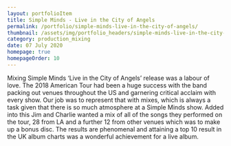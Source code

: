 ```yaml
---
layout: portfolioItem
title: Simple Minds - Live in the City of Angels
permalink: /portfolio/simple-minds-live-in-the-city-of-angels/
thumbnail: /assets/img/portfolio_headers/simple-minds-live-in-the-city-of-angels.jpg
category: production_mixing
date: 07 July 2020
homepage: true
homepageOrder: 10
---
```


Mixing Simple Minds ‘Live in the City of Angels’ release was a labour of love. The 2018 American Tour had been a huge success with the band packing out venues throughout the US and garnering critical acclaim with every show. Our job was to represent that with mixes, which is always a task given that there is so much atmosphere at a Simple Minds show. Added into this Jim and Charlie wanted a mix of all of the songs they performed on the tour, 28 from LA and a further 12 from other venues which was to make up a bonus disc. The results are phenomenal and attaining a top 10 result in the UK album charts was a wonderful achievement for a live album. 
